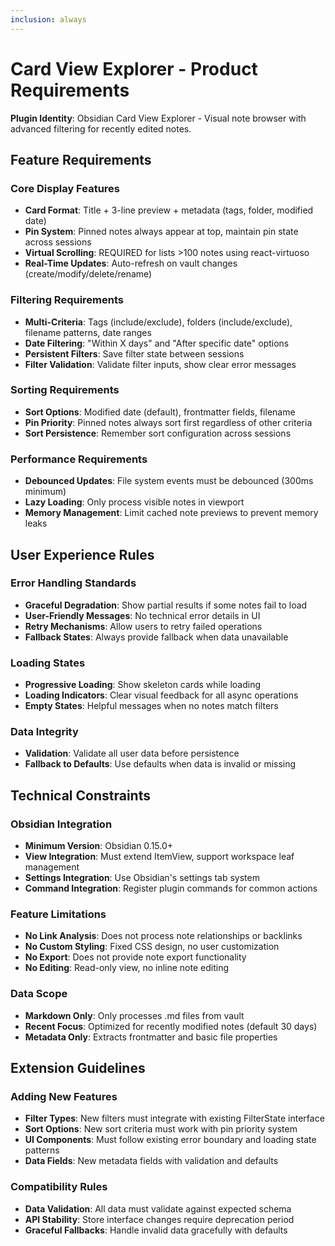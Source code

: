 ```yaml
---
inclusion: always
---
```


# Card View Explorer - Product Requirements

**Plugin Identity**: Obsidian Card View Explorer - Visual note browser with advanced filtering for recently edited notes.

## Feature Requirements

### Core Display Features
- **Card Format**: Title + 3-line preview + metadata (tags, folder, modified date)
- **Pin System**: Pinned notes always appear at top, maintain pin state across sessions
- **Virtual Scrolling**: REQUIRED for lists >100 notes using react-virtuoso
- **Real-Time Updates**: Auto-refresh on vault changes (create/modify/delete/rename)

### Filtering Requirements
- **Multi-Criteria**: Tags (include/exclude), folders (include/exclude), filename patterns, date ranges
- **Date Filtering**: "Within X days" and "After specific date" options
- **Persistent Filters**: Save filter state between sessions
- **Filter Validation**: Validate filter inputs, show clear error messages

### Sorting Requirements
- **Sort Options**: Modified date (default), frontmatter fields, filename
- **Pin Priority**: Pinned notes always sort first regardless of other criteria
- **Sort Persistence**: Remember sort configuration across sessions

### Performance Requirements
- **Debounced Updates**: File system events must be debounced (300ms minimum)
- **Lazy Loading**: Only process visible notes in viewport
- **Memory Management**: Limit cached note previews to prevent memory leaks

## User Experience Rules

### Error Handling Standards
- **Graceful Degradation**: Show partial results if some notes fail to load
- **User-Friendly Messages**: No technical error details in UI
- **Retry Mechanisms**: Allow users to retry failed operations
- **Fallback States**: Always provide fallback when data unavailable

### Loading States
- **Progressive Loading**: Show skeleton cards while loading
- **Loading Indicators**: Clear visual feedback for all async operations
- **Empty States**: Helpful messages when no notes match filters

### Data Integrity
- **Validation**: Validate all user data before persistence
- **Fallback to Defaults**: Use defaults when data is invalid or missing

## Technical Constraints

### Obsidian Integration
- **Minimum Version**: Obsidian 0.15.0+
- **View Integration**: Must extend ItemView, support workspace leaf management
- **Settings Integration**: Use Obsidian's settings tab system
- **Command Integration**: Register plugin commands for common actions

### Feature Limitations
- **No Link Analysis**: Does not process note relationships or backlinks
- **No Custom Styling**: Fixed CSS design, no user customization
- **No Export**: Does not provide note export functionality
- **No Editing**: Read-only view, no inline note editing

### Data Scope
- **Markdown Only**: Only processes .md files from vault
- **Recent Focus**: Optimized for recently modified notes (default 30 days)
- **Metadata Only**: Extracts frontmatter and basic file properties

## Extension Guidelines

### Adding New Features
- **Filter Types**: New filters must integrate with existing FilterState interface
- **Sort Options**: New sort criteria must work with pin priority system
- **UI Components**: Must follow existing error boundary and loading state patterns
- **Data Fields**: New metadata fields with validation and defaults

### Compatibility Rules
- **Data Validation**: All data must validate against expected schema
- **API Stability**: Store interface changes require deprecation period
- **Graceful Fallbacks**: Handle invalid data gracefully with defaults
